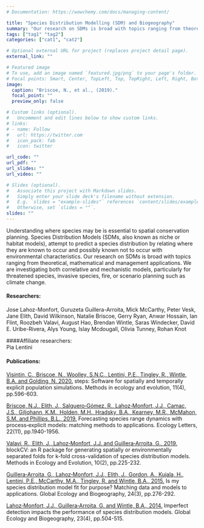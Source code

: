 ```yaml
---
# Documentation: https://wowchemy.com/docs/managing-content/

title: "Species Distribution Modelling (SDM) and Biogeography"
summary: "Our research on SDMs is broad with topics ranging from theoretical, mathematical and management applications. We are investigating both correlative and mechanistic models, particularly for threatened species, invasive species, fire, or scenario planning such as climate change."
tags: ["tag1" "tag2"]
categories: ["cat1", "cat2"]

# Optional external URL for project (replaces project detail page).
external_link: ""

# Featured image
# To use, add an image named `featured.jpg/png` to your page's folder.
# Focal points: Smart, Center, TopLeft, Top, TopRight, Left, Right, BottomLeft, Bottom, BottomRight.
image:
  caption: "Briscoe, N., et al., (2019)."
  focal_point: ""
  preview_only: false

# Custom links (optional).
#   Uncomment and edit lines below to show custom links.
# links:
# - name: Follow
#   url: https://twitter.com
#   icon_pack: fab
#   icon: twitter

url_code: ""
url_pdf: ""
url_slides: ""
url_video: ""

# Slides (optional).
#   Associate this project with Markdown slides.
#   Simply enter your slide deck's filename without extension.
#   E.g. `slides = "example-slides"` references `content/slides/example-slides.md`.
#   Otherwise, set `slides = ""`.
slides: ""
---
```

Understanding where species may be is essential to spatial conservation planning. Species Distribution Models (SDMs, also known as niche or habitat models), attempt to predict a species distribution by relating where they are known to occur and possibly known not to occur with environmental characteristics. Our research on SDMs is broad with topics ranging from theoretical, mathematical and management applications. We are investigating both correlative and mechanistic models, particularly for threatened species, invasive species, fire, or scenario planning such as climate change.

#### Researchers:  
Jose Lahoz-Monfort, Guruzeta Guillera-Arroita, Mick McCarthy, Peter Vesk, Jane Elith, David Wilkinson, Natalie Briscoe, Gerry Ryan, Anwar Hossain, Ian Flint, Roozbeh Valavi, August Hao, Brendan Wintle, Saras Windecker, David E. Uribe-Rivera, Alys Young, Islay Mcdougall, Olivia Tunney, Rohan Knot

####Affiliate researchers:  
Pia Lentini  


#### Publications:  
[Visintin, C., Briscoe, N., Woolley, S.N.C., Lentini, P.E., Tingley, R., Wintle, B.A. and Golding, N. 2020.](https://besjournals.onlinelibrary.wiley.com/doi/full/10.1111/2041-210X.13354) steps: Software for spatially and temporally explicit population simulations. Methods in ecology and evolution, 11(4), pp.596-603.

[Briscoe, N.J., Elith, J., Salguero‐Gómez, R., Lahoz‐Monfort, J.J., Camac, J.S., Giljohann, K.M., Holden, M.H., Hradsky, B.A., Kearney, M.R., McMahon, S.M. and Phillips, B.L., 2019.](https://onlinelibrary.wiley.com/doi/full/10.1111/ele.13348) Forecasting species range dynamics with process‐explicit models: matching methods to applications. Ecology Letters, 22(11), pp.1940-1956.

[Valavi, R., Elith, J., Lahoz‐Monfort, J.J. and Guillera‐Arroita, G., 2019.](https://besjournals.onlinelibrary.wiley.com/doi/full/10.1111/2041-210X.13107) blockCV: an R package for generating spatially or environmentally separated folds for k-fold cross-validation of species distribution models. Methods in Ecology and Evolution, 10(2), pp.225-232.

[Guillera‐Arroita, G., Lahoz‐Monfort, J.J., Elith, J., Gordon, A., Kujala, H., Lentini, P.E., McCarthy, M.A., Tingley, R. and Wintle, B.A., 2015.](https://onlinelibrary.wiley.com/doi/full/10.1111/geb.12268) Is my species distribution model fit for purpose? Matching data and models to applications. Global Ecology and Biogeography, 24(3), pp.276-292.  

[Lahoz‐Monfort, J.J., Guillera‐Arroita, G. and Wintle, B.A., 2014.](https://onlinelibrary.wiley.com/doi/full/10.1111/geb.12138) Imperfect detection impacts the performance of species distribution models. Global Ecology and Biogeography, 23(4), pp.504-515. 